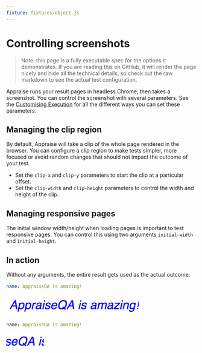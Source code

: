 ```yaml
---
fixture: fixtures/object.js
---
```


# Controlling screenshots

> Note: this page is a fully executable spec for the options it demonstrates. If you are reading this on GitHub, it will render the page nicely and hide all the technical details, so check out the raw markdown to see the actual test configuration.

Appraise runs your result pages in headless Chrome, then takes a screenshot. You can control the screenshot with several parameters. See the [Customising Execution](customising-execution.md) for all the different ways you can set these parameters.

## Managing the clip region

By default, Appraise will take a clip of the whole page rendered in the browser. You can configure a clip region to make tests simpler, more focused or avoid random changes that should not impact the outcome of your test.

* Set the `clip-x` and `clip-y` parameters to start the clip at a particular offset. 
* Set the `clip-width` and `clip-height` parameters to control the width and height of the clip.

## Managing responsive pages

The initial window width/height when loading pages is important to test responsive pages. You can control this using two arguments `initial-width` and `initial-height`.

## In action

Without any arguments, the entire result gets used as the actual outcome:

~~~yaml example="without clips" 
name: AppraiseQA is amazing!
~~~

![without clips](images/withoutclips-c6f6190f-a544-49a3-b83f-78caf703ac0c.png)

~~~yaml example="with clips" clip-x="105" clip-y="5" clip-width="100" clip-height="40"
name: AppraiseQA is amazing!
~~~

![with clips](images/withclips-37726b90-0447-4616-b697-7dd14078371a.png)

